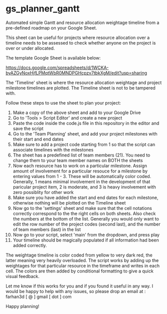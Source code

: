 # gs_planner_gantt
Automated simple Gantt and resource allocation weightage timeline from a pre-defined roadmap on your Google Sheet.

This sheet can be useful for projects where resource allocation over a timeline needs to be assessed to check whether anyone on the project is over or under allocated.

The template Google Sheet is available below:

https://docs.google.com/spreadsheets/d/1WCKA-byAZGyNoxHjfLPMqtWbR0MNDPGHcpzv7tbkXgM/edit?usp=sharing

The 'Timeline' sheet is where the resource allocation weightage and project milestone timelines are plotted. The Timeline sheet is not to be tampered with.

Follow these steps to use the sheet to plan your project:

1) Make a copy of the above sheet and add to your Google Drive
2) Go to 'Tools > Script Editor' and create a new project
3) Paste the code inside the code.js file in this repository in the editor and save the script
4) Go to the 'Team Planning' sheet, and add your project milestones with their start and end dates
5) Make sure to add a project code starting from 1 so that the script can associate timelines with the milestones
6) The sheet has a predefined list of team members (21). You need to change them to your team member names on BOTH the sheets
7) Now each resource has to work on a particular milestone. Assign amount of involvement for a particular resouce for a milestone by entering values from 1 - 3. These will be automatically color coded. Generally, 1 means minimal involvement in the development of that paricular project item, 2 is moderate, and 3 is heavy involvement with zero possiblity for other work
8) Make sure you have added the start and end dates for each milestone, otherwise nothing will be plotted on the Timeline sheet
10) Now go to the 'settings' sheet and make sure that the cell notations correctly correspond to the the right cells on both sheets. Also check the numbers at the bottom of the list. Generally you would only want to edit the row number of the project codes (second last), and the number of team members (last) in the list
11) Now go to your script, select 'main' from the dropdown, and press play
12) Your timeline should be magically populated if all information had been added correctly.

The weightage timeline is color coded from yellow to very dark red, the latter meaning very heavily overloaded. The script works by adding up the weightages for that particular resource in the timeframe and writes in each cell. The colors are then added by conditional formatting to give a quick visual feedback.

Let me know if this works for you and if you found it useful in any way. I would be happy to help with any issues, so please drop an email at : farhan3d [ @ ] gmail [ dot ] com

Happy planning!
